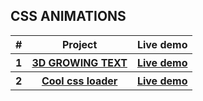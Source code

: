 ## CSS ANIMATIONS

   <table>
        <tr>
            <th>#</th>
            <th>Project</th>
            <th>Live demo</th>
        </tr>
        <tr>
            <th>1</th>
            <th><a href="https://github.com/phantranthelinh/css-animations/tree/main/3D%20Growing%20Text">3D GROWING TEXT</a></th>
            <th><a target="_blank" href="https://phantranthelinh.github.io/css-animations/3D%20Growing%20Text">Live demo</a></th>
        </tr>
        <tr>
            <th>2</th>
            <th><a href="https://github.com/phantranthelinh/css-animations/tree/main/Cool%20css%20loader">Cool css loader</a></th>
            <th><a target="_blank" href="https://phantranthelinh.github.io/css-animations/Cool%20css%20loader">Live demo</a></th>
        </tr>
    </table>
